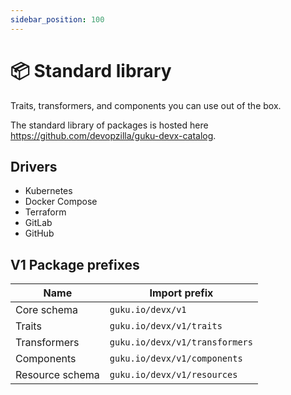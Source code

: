 ```yaml
---
sidebar_position: 100
---
```


# 📦 Standard library

Traits, transformers, and components you can use out of the box.

The standard library of packages is hosted here https://github.com/devopzilla/guku-devx-catalog.

## Drivers

+ Kubernetes
+ Docker Compose
+ Terraform
+ GitLab
+ GitHub

## V1 Package prefixes
|Name|Import prefix|
|-|-|
| Core schema       | `guku.io/devx/v1`                 |
| Traits            | `guku.io/devx/v1/traits`          |
| Transformers      | `guku.io/devx/v1/transformers`    |
| Components        | `guku.io/devx/v1/components`      |
| Resource schema   | `guku.io/devx/v1/resources`       |
